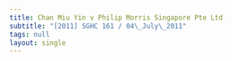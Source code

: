 ```yaml
---
title: Chan Miu Yin v Philip Morris Singapore Pte Ltd
subtitle: "[2011] SGHC 161 / 04\_July\_2011"
tags: null
layout: single
---
```


